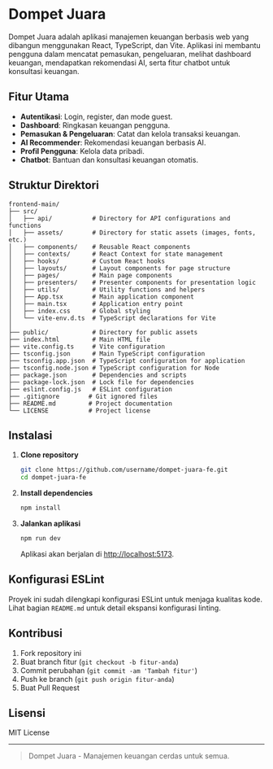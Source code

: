 # Dompet Juara

Dompet Juara adalah aplikasi manajemen keuangan berbasis web yang dibangun menggunakan React, TypeScript, dan Vite. Aplikasi ini membantu pengguna dalam mencatat pemasukan, pengeluaran, melihat dashboard keuangan, mendapatkan rekomendasi AI, serta fitur chatbot untuk konsultasi keuangan.

## Fitur Utama

- **Autentikasi**: Login, register, dan mode guest.
- **Dashboard**: Ringkasan keuangan pengguna.
- **Pemasukan & Pengeluaran**: Catat dan kelola transaksi keuangan.
- **AI Recommender**: Rekomendasi keuangan berbasis AI.
- **Profil Pengguna**: Kelola data pribadi.
- **Chatbot**: Bantuan dan konsultasi keuangan otomatis.

## Struktur Direktori

```text
frontend-main/
├── src/
│   ├── api/           # Directory for API configurations and functions
│   ├── assets/        # Directory for static assets (images, fonts, etc.)
│   ├── components/    # Reusable React components
│   ├── contexts/      # React Context for state management
│   ├── hooks/         # Custom React hooks
│   ├── layouts/       # Layout components for page structure
│   ├── pages/         # Main page components
│   ├── presenters/    # Presenter components for presentation logic
│   ├── utils/         # Utility functions and helpers
│   ├── App.tsx        # Main application component
│   ├── main.tsx       # Application entry point
│   ├── index.css      # Global styling
│   └── vite-env.d.ts  # TypeScript declarations for Vite
│
├── public/            # Directory for public assets
├── index.html         # Main HTML file
├── vite.config.ts     # Vite configuration
├── tsconfig.json      # Main TypeScript configuration
├── tsconfig.app.json  # TypeScript configuration for application
├── tsconfig.node.json # TypeScript configuration for Node
├── package.json       # Dependencies and scripts
├── package-lock.json  # Lock file for dependencies
├── eslint.config.js   # ESLint configuration
├── .gitignore        # Git ignored files
├── README.md         # Project documentation
└── LICENSE           # Project license
```

## Instalasi

1. **Clone repository**
   ```sh
   git clone https://github.com/username/dompet-juara-fe.git
   cd dompet-juara-fe
   ```

2. **Install dependencies**
   ```sh
   npm install
   ```

3. **Jalankan aplikasi**
   ```sh
   npm run dev
   ```
   Aplikasi akan berjalan di [http://localhost:5173](http://localhost:5173).

## Konfigurasi ESLint

Proyek ini sudah dilengkapi konfigurasi ESLint untuk menjaga kualitas kode. Lihat bagian `README.md` untuk detail ekspansi konfigurasi linting.

## Kontribusi

1. Fork repository ini
2. Buat branch fitur (`git checkout -b fitur-anda`)
3. Commit perubahan (`git commit -am 'Tambah fitur'`)
4. Push ke branch (`git push origin fitur-anda`)
5. Buat Pull Request

## Lisensi

MIT License

---

> Dompet Juara - Manajemen keuangan cerdas untuk semua.